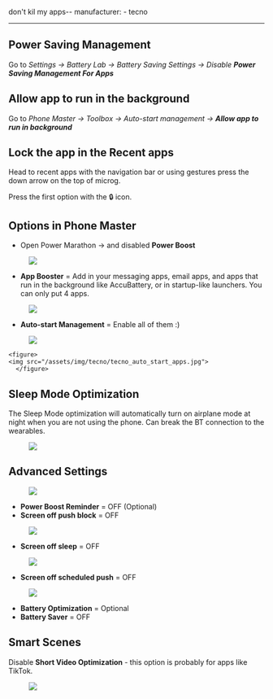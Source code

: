 don't kil my apps--
manufacturer:
    - tecno

---

## Power Saving Management

Go to _Settings → Battery Lab → Battery Saving Settings → Disable **Power Saving Management For Apps**_

## Allow app to run in the background

Go to _Phone Master → Toolbox → Auto-start management → **Allow app to run in background**_

## Lock the app in the Recent apps

Head to recent apps with the navigation bar or using gestures press the down arrow on the top of microg.

Press the first option with the 🔒 icon.

## Options in Phone Master

* Open Power Marathon → and disabled **Power Boost**

<div class="img-block">
  <figure>
    <img src="/assets/img/tecno/tecno_power_boost.jpg">
      </figure>

</div>
  
* **App Booster** = Add in your messaging apps, email apps, and apps that run in the background like AccuBattery, or in startup-like launchers. You can only put 4 apps.

<div class="img-block">
  <figure>
    <img src="/assets/img/tecno/tecno_power_boost_apps.jpg">
      </figure>

</div>

* **Auto-start Management** = Enable all of them :)

<div class="img-block">
  <figure>
    <img src="/assets/img/tecno/tecno_auto_start.jpg">
      </figure>

    <figure>
    <img src="/assets/img/tecno/tecno_auto_start_apps.jpg">
      </figure>    

</div>  

## Sleep Mode Optimization 

The Sleep Mode optimization will automatically turn on airplane mode at night when you are not using the phone. Can break the BT connection to the wearables.

<div class="img-block">
  <figure>
    <img src="/assets/img/tecno/tecno_sleep_mode_optimization.jpg">
      </figure>

</div>

## Advanced Settings
 
<div class="img-block">
  <figure>
    <img src="/assets/img/tecno/tecno_advanced_settings.jpg">
      </figure>

</div>

* **Power Boost Reminder** = OFF (Optional)
* **Screen off push block** = OFF

<div class="img-block">
  <figure>
    <img src="/assets/img/tecno/tecno_screen_off_push.jpg">
      </figure>

</div>

* **Screen off sleep** = OFF

<div class="img-block">
  <figure>
    <img src="/assets/img/tecno/tecno_screen_off_sleep.jpg">
      </figure>

</div>
  
* **Screen off scheduled push** = OFF

<div class="img-block">
  <figure>
    <img src="/assets/img/tecno/tecno_screen_off_scheduled.jpg">
      </figure>

</div>
  
* **Battery Optimization** =  Optional
* **Battery Saver** = OFF
  
## Smart Scenes

Disable **Short Video Optimization** - this option is probably for apps like TikTok.

<div class="img-block">
  <figure>
    <img src="/assets/img/tecno/tecno_sleep_video.jpg">
      </figure>

</div>



